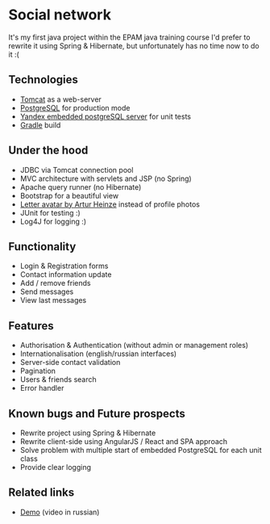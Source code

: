 # Social network
It's my first java project within the EPAM java training course
I'd prefer to rewrite it using Spring & Hibernate, but unfortunately has no time now to do it :(
## Technologies
- [Tomcat](http://tomcat.apache.org/) as a web-server
- [PostgreSQL](https://www.postgresql.org/) for production mode
- [Yandex embedded postgreSQL server](https://github.com/yandex-qatools/postgresql-embedded) for unit tests
- [Gradle](https://gradle.org/) build
## Under the hood
- JDBC via Tomcat connection pool
- MVC architecture with servlets and JSP (no Spring)
- Apache query runner (no Hibernate)
- Bootstrap for a beautiful view
- [Letter avatar by Artur Heinze](https://agentejo.com/blog/tired-of-gravatar-try-letter-avatar) instead of profile photos
- JUnit for testing :)
- Log4J for logging :)
## Functionality
- Login & Registration forms
- Contact information update
- Add / remove friends
- Send messages
- View last messages
## Features
- Authorisation & Authentication (without admin or management roles)
- Internationalisation (english/russian interfaces)
- Server-side contact validation
- Pagination
- Users & friends search
- Error handler
## Known bugs and Future prospects
- Rewrite project using Spring & Hibernate
- Rewrite client-side using AngularJS / React and SPA approach
- Solve problem with multiple start of embedded PostgreSQL for each unit class
- Provide clear logging
## Related links
- [Demo](https://drive.google.com/open?id=0B2rnMGPgU6HnWTZJRi1vR182N1U) (video in russian)
